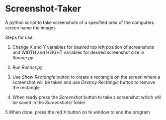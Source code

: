 # Screenshot-Taker
A python script to take screenshots of a specified area of the computers screen name the images

Steps for use: 
 
 1. Change X and Y variables for desired top left position of screenshots and WIDTH and HEIGHT variables for desired screenshot size in *Runner.py* 
 
 2. Run *Runner.py*
 
 3. Use *Show Rectangle* button to create a rectangle on the screen where a screenshot will be taken and use *Destroy Rectangle* button to remove the rectangle 
 
 4. When ready press the *Screenshot* button to take a screenshot which will be saved in the *Screenshots/* folder
 
 5.When done, press the red X button on tk window to end the program
